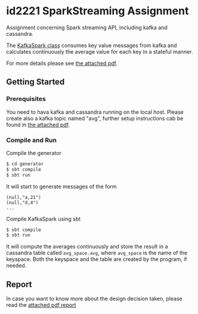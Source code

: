 # id2221 SparkStreaming Assignment

Assignment concerning Spark streaming API, including kafka and cassandra.

The [KafkaSpark class](KafkaSpark.scala) consumes key value messages from kafka and calculates continuously the 
average value for each key in a stateful manner.

For more details please see [the attached pdf](lab3.pdf).

## Getting Started
### Prerequisites
You need to hava kafka and cassandra running on the local host.
Please create also a kafka topic named "avg", further setup instructions cab be found in [the attached pdf](lab3.pdf).

### Compile and Run

Compile the generator
```bash
$ cd generator
$ sbt compile
$ sbt run
```

It will start to generate messages of the form
```
(null,"a,21")
(null,"d,4")
...
```

Compile KafkaSpark using sbt
```bash
$ sbt compile
$ sbt run
```

It will compute the averages continuously and store the result in a cassandra table 
called `avg_space.avg`, where `avg_space` is the name of the keyspace.
Both the keyspace and the table are created by the program, if needed.

## Report
In case you want to know more about the design decision taken, please read the [attached pdf report](lab3.pdf)

